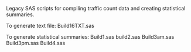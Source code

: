 Legacy SAS scripts for compiling traffic count data and creating
statistical summaries.

To generate text file:
Build16TXT.sas

To generate statistical summaries:
Build1.sas
build2.sas
Build3am.sas
Build3pm.sas
Build4.sas
